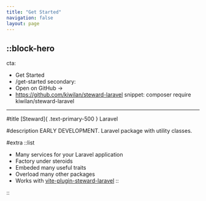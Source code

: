 ```yaml
---
title: "Get Started"
navigation: false
layout: page
---
```


::block-hero
---
cta:
- Get Started
- /get-started
  secondary:
- Open on GitHub →
- https://github.com/kiwilan/steward-laravel
  snippet: composer require kiwilan/steward-laravel
---

#title
[Steward]{ .text-primary-500 } Laravel

#description
EARLY DEVELOPMENT. Laravel package with utility classes.

#extra
::list
- Many services for your Laravel application
- Factory under steroids
- Embeded many useful traits
- Overload many other packages
- Works with [vite-plugin-steward-laravel](https://github.com/kiwilan/vite-plugin-steward-laravel)
::

::
